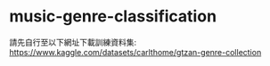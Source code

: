 # music-genre-classification
請先自行至以下網址下載訓練資料集:
https://www.kaggle.com/datasets/carlthome/gtzan-genre-collection
